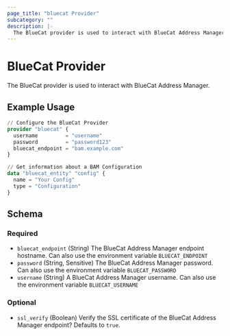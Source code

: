 ```yaml
---
page_title: "bluecat Provider"
subcategory: ""
description: |-
  The BlueCat provider is used to interact with BlueCat Address Manager.
---
```


# BlueCat Provider

The BlueCat provider is used to interact with BlueCat Address Manager.

## Example Usage

```terraform
// Configure the BlueCat Provider
provider "bluecat" {
  username         = "username"
  password         = "password123"
  bluecat_endpoint = "bam.example.com"
}

// Get information about a BAM Configuration
data "bluecat_entity" "config" {
  name = "Your Config"
  type = "Configuration"
}
```

<!-- schema generated by tfplugindocs -->
## Schema

### Required

- `bluecat_endpoint` (String) The BlueCat Address Manager endpoint hostname. Can also use the environment variable `BLUECAT_ENDPOINT`
- `password` (String, Sensitive) The BlueCat Address Manager password. Can also use the environment variable `BLUECAT_PASSWORD`
- `username` (String) A BlueCat Address Manager username. Can also use the environment variable `BLUECAT_USERNAME`

### Optional

- `ssl_verify` (Boolean) Verify the SSL certificate of the BlueCat Address Manager endpoint? Defaults to `true`.
